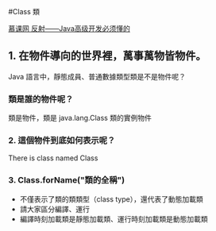 #Class 類

[慕课网 反射——Java高级开发必须懂的](http://www.imooc.com/learn/199)

## 1. 在物件導向的世界裡，萬事萬物皆物件。

Java 語言中，靜態成員、普通數據類型類是不是物件呢？

### 類是誰的物件呢？

類是物件，類是 java.lang.Class 類的實例物件

### 2. 這個物件到底如何表示呢？

There is class named Class

### 3. Class.forName("類的全稱")

 - 不僅表示了類的類類型（class type），還代表了動態加載類
 - 請大家區分編譯、運行
 - 編譯時刻加載類是靜態加載類、運行時刻加載類是動態加載類